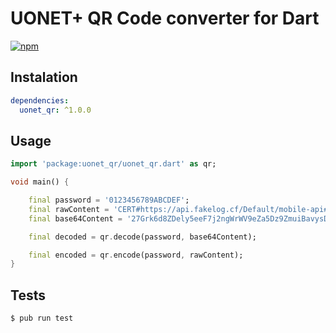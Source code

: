 # UONET+ QR Code converter for Dart

[![npm](https://img.shields.io/pub/v/uonet_qr.svg?style=flat-square)](https://pub.dev/packages/uonet_qr)

## Instalation

```yaml
dependencies:
  uonet_qr: ^1.0.0
```

## Usage

```dart
import 'package:uonet_qr/uonet_qr.dart' as qr;

void main() {

	final password = '0123456789ABCDEF';
	final rawContent = 'CERT#https://api.fakelog.cf/Default/mobile-api#FK100000#ENDCERT';
	final base64Content = '27Grk6d8ZDely5eeF7j2ngWrWV9eZa5Dz9ZmuiBavysDp74TCr6EHJOs6TaIXFh3HsROWSM11pv3cPvRGSi7Nw==';

	final decoded = qr.decode(password, base64Content);

	final encoded = qr.encode(password, rawContent);
}
```

## Tests

```bash
$ pub run test
```
